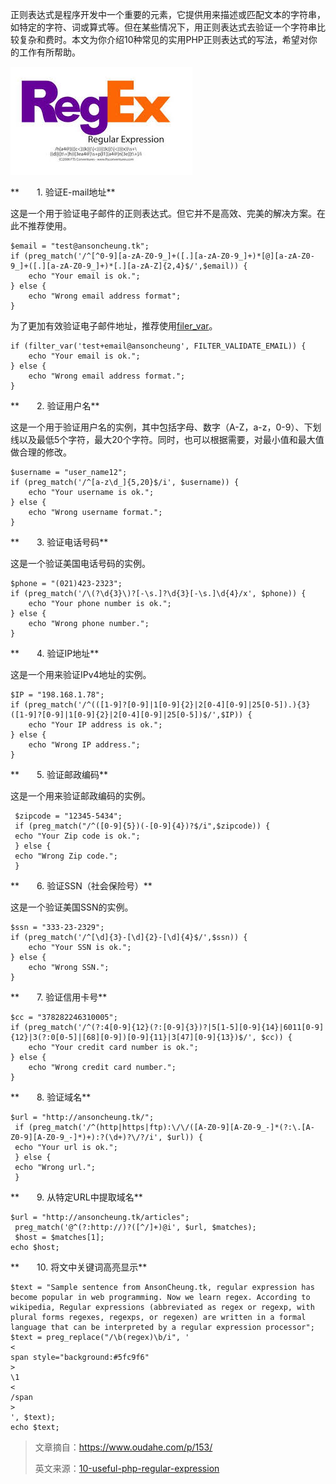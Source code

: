 正则表达式是程序开发中一个重要的元素，它提供用来描述或匹配文本的字符串，如特定的字符、词或算式等。但在某些情况下，用正则表达式去验证一个字符串比较复杂和费时。本文为你介绍10种常见的实用PHP正则表达式的写法，希望对你的工作有所帮助。

![](/assets/import-正则表达式-2018年03月15日11:33:31.png)

**　　1. 验证E-mail地址**

这是一个用于验证电子邮件的正则表达式。但它并不是高效、完美的解决方案。在此不推荐使用。

```
$email = "test@ansoncheung.tk";
if (preg_match('/^[^0-9][a-zA-Z0-9_]+([.][a-zA-Z0-9_]+)*[@][a-zA-Z0-9_]+([.][a-zA-Z0-9_]+)*[.][a-zA-Z]{2,4}$/',$email)) {
    echo "Your email is ok.";
} else {
    echo "Wrong email address format";
}
```

为了更加有效验证电子邮件地址，推荐使用[filer\_var](http://php.net/manual/en/function.filter-var.php)。

```
if (filter_var('test+email@ansoncheung', FILTER_VALIDATE_EMAIL)) {
    echo "Your email is ok.";
} else {
    echo "Wrong email address format.";
}
```

**　　2. 验证用户名**

这是一个用于验证用户名的实例，其中包括字母、数字（A-Z，a-z，0-9）、下划线以及最低5个字符，最大20个字符。同时，也可以根据需要，对最小值和最大值做合理的修改。

```
$username = "user_name12";
if (preg_match('/^[a-z\d_]{5,20}$/i', $username)) {
    echo "Your username is ok.";
} else {
    echo "Wrong username format.";
}
```

**　　3. 验证电话号码**

这是一个验证美国电话号码的实例。

```
$phone = "(021)423-2323";
if (preg_match('/\(?\d{3}\)?[-\s.]?\d{3}[-\s.]\d{4}/x', $phone)) {
    echo "Your phone number is ok.";
} else {
    echo "Wrong phone number.";
}
```

**　　4. 验证IP地址**

这是一个用来验证IPv4地址的实例。

```
$IP = "198.168.1.78";
if (preg_match('/^(([1-9]?[0-9]|1[0-9]{2}|2[0-4][0-9]|25[0-5]).){3}([1-9]?[0-9]|1[0-9]{2}|2[0-4][0-9]|25[0-5])$/',$IP)) {
    echo "Your IP address is ok.";
} else {
    echo "Wrong IP address.";
}
```

**　　5. 验证邮政编码**

这是一个用来验证邮政编码的实例。

```
 $zipcode = "12345-5434";
 if (preg_match("/^([0-9]{5})(-[0-9]{4})?$/i",$zipcode)) {
 echo "Your Zip code is ok.";
 } else {
 echo "Wrong Zip code.";
 }
```

**　　6. 验证SSN（社会保险号）**

这是一个验证美国SSN的实例。

```
$ssn = "333-23-2329";
if (preg_match('/^[\d]{3}-[\d]{2}-[\d]{4}$/',$ssn)) {
    echo "Your SSN is ok.";
} else {
    echo "Wrong SSN.";
}
```

**　　7. 验证信用卡号**

```
$cc = "378282246310005";
if (preg_match('/^(?:4[0-9]{12}(?:[0-9]{3})?|5[1-5][0-9]{14}|6011[0-9]{12}|3(?:0[0-5]|[68][0-9])[0-9]{11}|3[47][0-9]{13})$/', $cc)) {
    echo "Your credit card number is ok.";
} else {
    echo "Wrong credit card number.";
}
```

**　　8. 验证域名**

```
$url = "http://ansoncheung.tk/";
 if (preg_match('/^(http|https|ftp):\/\/([A-Z0-9][A-Z0-9_-]*(?:\.[A-Z0-9][A-Z0-9_-]*)+):?(\d+)?\/?/i', $url)) {
 echo "Your url is ok.";
 } else {
 echo "Wrong url.";
 }
```

**　　9. 从特定URL中提取域名**

```
$url = "http://ansoncheung.tk/articles";
 preg_match('@^(?:http://)?([^/]+)@i', $url, $matches);
 $host = $matches[1];
echo $host;
```

**　　10. 将文中关键词高亮显示**

```
$text = "Sample sentence from AnsonCheung.tk, regular expression has become popular in web programming. Now we learn regex. According to wikipedia, Regular expressions (abbreviated as regex or regexp, with plural forms regexes, regexps, or regexen) are written in a formal language that can be interpreted by a regular expression processor";
$text = preg_replace("/\b(regex)\b/i", '
<
span style="background:#5fc9f6"
>
\1
<
/span
>
', $text);
echo $text;
```

> 文章摘自：https://www.oudahe.com/p/153/
>
> 英文来源：[10-useful-php-regular-expression](http://www.ansoncheung.tk/articles/10-useful-php-regular-expression)



